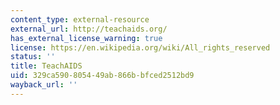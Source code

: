 ```yaml
---
content_type: external-resource
external_url: http://teachaids.org/
has_external_license_warning: true
license: https://en.wikipedia.org/wiki/All_rights_reserved
status: ''
title: TeachAIDS
uid: 329ca590-8054-49ab-866b-bfced2512bd9
wayback_url: ''
---
```

